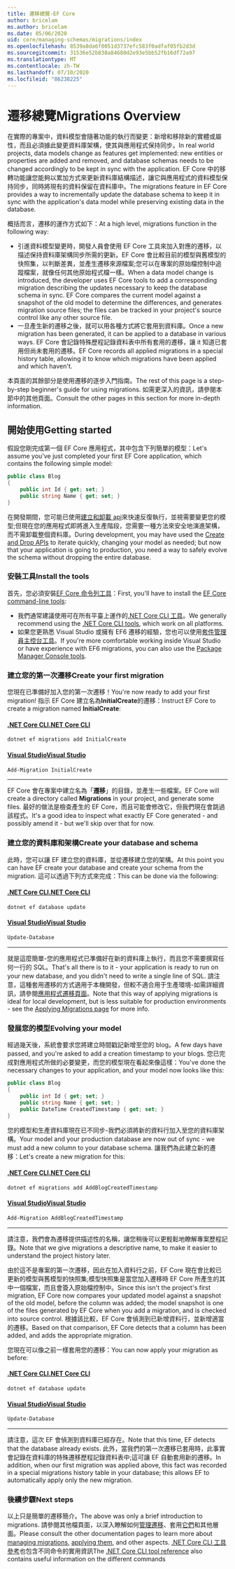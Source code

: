 ```yaml
---
title: 遷移總覽-EF Core
author: bricelam
ms.author: bricelam
ms.date: 05/06/2020
uid: core/managing-schemas/migrations/index
ms.openlocfilehash: 8539a8da6f0051d3737efc583f0adfaf05fb2d3d
ms.sourcegitcommit: 31536e52b838a84680d2e93e5bb52fb16df72a97
ms.translationtype: MT
ms.contentlocale: zh-TW
ms.lasthandoff: 07/10/2020
ms.locfileid: "86238225"
---
```

# <a name="migrations-overview"></a><span data-ttu-id="ba9fb-102">遷移總覽</span><span class="sxs-lookup"><span data-stu-id="ba9fb-102">Migrations Overview</span></span>

<span data-ttu-id="ba9fb-103">在實際的專案中，資料模型會隨著功能的執行而變更：新增和移除新的實體或屬性，而且必須據此變更資料庫架構，使其與應用程式保持同步。</span><span class="sxs-lookup"><span data-stu-id="ba9fb-103">In real world projects, data models change as features get implemented: new entities or properties are added and removed, and database schemas needs to be changed accordingly to be kept in sync with the application.</span></span> <span data-ttu-id="ba9fb-104">EF Core 中的移轉功能讓您能夠以累加方式來更新資料庫結構描述，讓它與應用程式的資料模型保持同步，同時將現有的資料保留在資料庫中。</span><span class="sxs-lookup"><span data-stu-id="ba9fb-104">The migrations feature in EF Core provides a way to incrementally update the database schema to keep it in sync with the application's data model while preserving existing data in the database.</span></span>

<span data-ttu-id="ba9fb-105">概括而言，遷移的運作方式如下：</span><span class="sxs-lookup"><span data-stu-id="ba9fb-105">At a high level, migrations function in the following way:</span></span>

* <span data-ttu-id="ba9fb-106">引進資料模型變更時，開發人員會使用 EF Core 工具來加入對應的遷移，以描述保持資料庫架構同步所需的更新。EF Core 會比較目前的模型與舊模型的快照集，以判斷差異，並產生遷移來源檔案;您可以在專案的原始檔控制中追蹤檔案，就像任何其他原始程式檔一樣。</span><span class="sxs-lookup"><span data-stu-id="ba9fb-106">When a data model change is introduced, the developer uses EF Core tools to add a corresponding migration describing the updates necessary to keep the database schema in sync. EF Core compares the current model against a snapshot of the old model to determine the differences, and generates migration source files; the files can be tracked in your project's source control like any other source file.</span></span>
* <span data-ttu-id="ba9fb-107">一旦產生新的遷移之後，就可以用各種方式將它套用到資料庫。</span><span class="sxs-lookup"><span data-stu-id="ba9fb-107">Once a new migration has been generated, it can be applied to a database in various ways.</span></span> <span data-ttu-id="ba9fb-108">EF Core 會記錄特殊歷程記錄資料表中所有套用的遷移，讓 it 知道已套用但尚未套用的遷移。</span><span class="sxs-lookup"><span data-stu-id="ba9fb-108">EF Core records all applied migrations in a special history table, allowing it to know which migrations have been applied and which haven't.</span></span>

<span data-ttu-id="ba9fb-109">本頁面的其餘部分是使用遷移的逐步入門指南。</span><span class="sxs-lookup"><span data-stu-id="ba9fb-109">The rest of this page is a step-by-step beginner's guide for using migrations.</span></span> <span data-ttu-id="ba9fb-110">如需更深入的資訊，請參閱本節中的其他頁面。</span><span class="sxs-lookup"><span data-stu-id="ba9fb-110">Consult the other pages in this section for more in-depth information.</span></span>

## <a name="getting-started"></a><span data-ttu-id="ba9fb-111">開始使用</span><span class="sxs-lookup"><span data-stu-id="ba9fb-111">Getting started</span></span>

<span data-ttu-id="ba9fb-112">假設您剛完成第一個 EF Core 應用程式，其中包含下列簡單的模型：</span><span class="sxs-lookup"><span data-stu-id="ba9fb-112">Let's assume you've just completed your first EF Core application, which contains the following simple model:</span></span>

```c#
public class Blog
{
    public int Id { get; set; }
    public string Name { get; set; }
}
```

<span data-ttu-id="ba9fb-113">在開發期間，您可能已使用[建立和卸載 api](xref:core/managing-schemas/ensure-created)來快速反復執行，並視需要變更您的模型;但現在您的應用程式即將進入生產階段，您需要一種方法來安全地演進架構，而不需卸載整個資料庫。</span><span class="sxs-lookup"><span data-stu-id="ba9fb-113">During development, you may have used the [Create and Drop APIs](xref:core/managing-schemas/ensure-created) to iterate quickly, changing your model as needed; but now that your application is going to production, you need a way to safely evolve the schema without dropping the entire database.</span></span>

### <a name="install-the-tools"></a><span data-ttu-id="ba9fb-114">安裝工具</span><span class="sxs-lookup"><span data-stu-id="ba9fb-114">Install the tools</span></span>

<span data-ttu-id="ba9fb-115">首先，您必須安裝[EF Core 命令列工具](xref:core/miscellaneous/cli/index)：</span><span class="sxs-lookup"><span data-stu-id="ba9fb-115">First, you'll have to install the [EF Core command-line tools](xref:core/miscellaneous/cli/index):</span></span>

* <span data-ttu-id="ba9fb-116">我們通常建議使用可在所有平臺上運作的[.NET Core CLI 工具](xref:core/miscellaneous/cli/dotnet)。</span><span class="sxs-lookup"><span data-stu-id="ba9fb-116">We generally recommend using the [.NET Core CLI tools](xref:core/miscellaneous/cli/dotnet), which work on all platforms.</span></span>
* <span data-ttu-id="ba9fb-117">如果您更熟悉 Visual Studio 或擁有 EF6 遷移的經驗，您也可以使用[套件管理員主控台工具](xref:core/miscellaneous/cli/powershell)。</span><span class="sxs-lookup"><span data-stu-id="ba9fb-117">If you're more comfortable working inside Visual Studio or have experience with EF6 migrations, you can also use the [Package Manager Console tools](xref:core/miscellaneous/cli/powershell).</span></span>

### <a name="create-your-first-migration"></a><span data-ttu-id="ba9fb-118">建立您的第一次遷移</span><span class="sxs-lookup"><span data-stu-id="ba9fb-118">Create your first migration</span></span>

<span data-ttu-id="ba9fb-119">您現在已準備好加入您的第一次遷移！</span><span class="sxs-lookup"><span data-stu-id="ba9fb-119">You're now ready to add your first migration!</span></span> <span data-ttu-id="ba9fb-120">指示 EF Core 建立名為**InitialCreate**的遷移：</span><span class="sxs-lookup"><span data-stu-id="ba9fb-120">Instruct EF Core to create a migration named **InitialCreate**:</span></span>

#### <a name="net-core-cli"></a>[<span data-ttu-id="ba9fb-121">.NET Core CLI</span><span class="sxs-lookup"><span data-stu-id="ba9fb-121">.NET Core CLI</span></span>](#tab/dotnet-core-cli)

```dotnetcli
dotnet ef migrations add InitialCreate
```

#### <a name="visual-studio"></a>[<span data-ttu-id="ba9fb-122">Visual Studio</span><span class="sxs-lookup"><span data-stu-id="ba9fb-122">Visual Studio</span></span>](#tab/vs)

``` powershell
Add-Migration InitialCreate
```

***

<span data-ttu-id="ba9fb-123">EF Core 會在專案中建立名為「**遷移**」的目錄，並產生一些檔案。</span><span class="sxs-lookup"><span data-stu-id="ba9fb-123">EF Core will create a directory called **Migrations** in your project, and generate some files.</span></span> <span data-ttu-id="ba9fb-124">最好的做法是檢查產生的 EF Core，而且可能會修改它，但我們現在會跳過該程式。</span><span class="sxs-lookup"><span data-stu-id="ba9fb-124">It's a good idea to inspect what exactly EF Core generated - and possibly amend it - but we'll skip over that for now.</span></span>

### <a name="create-your-database-and-schema"></a><span data-ttu-id="ba9fb-125">建立您的資料庫和架構</span><span class="sxs-lookup"><span data-stu-id="ba9fb-125">Create your database and schema</span></span>

<span data-ttu-id="ba9fb-126">此時，您可以讓 EF 建立您的資料庫，並從遷移建立您的架構。</span><span class="sxs-lookup"><span data-stu-id="ba9fb-126">At this point you can have EF create your database and create your schema from the migration.</span></span> <span data-ttu-id="ba9fb-127">這可以透過下列方式來完成：</span><span class="sxs-lookup"><span data-stu-id="ba9fb-127">This can be done via the following:</span></span>

#### <a name="net-core-cli"></a>[<span data-ttu-id="ba9fb-128">.NET Core CLI</span><span class="sxs-lookup"><span data-stu-id="ba9fb-128">.NET Core CLI</span></span>](#tab/dotnet-core-cli)

```dotnetcli
dotnet ef database update
```
#### <a name="visual-studio"></a>[<span data-ttu-id="ba9fb-129">Visual Studio</span><span class="sxs-lookup"><span data-stu-id="ba9fb-129">Visual Studio</span></span>](#tab/vs)

``` powershell
Update-Database
```

***

<span data-ttu-id="ba9fb-130">就是這麼簡單-您的應用程式已準備好在新的資料庫上執行，而且您不需要撰寫任何一行的 SQL。</span><span class="sxs-lookup"><span data-stu-id="ba9fb-130">That's all there is to it - your application is ready to run on your new database, and you didn't need to write a single line of SQL.</span></span> <span data-ttu-id="ba9fb-131">請注意，這種套用遷移的方式適用于本機開發，但較不適合用于生產環境-如需詳細資訊，請參閱[應用程式遷移頁面](xref:core/managing-schemas/migrations/applying)。</span><span class="sxs-lookup"><span data-stu-id="ba9fb-131">Note that this way of applying migrations is ideal for local development, but is less suitable for production environments - see the [Applying Migrations page](xref:core/managing-schemas/migrations/applying) for more info.</span></span>

### <a name="evolving-your-model"></a><span data-ttu-id="ba9fb-132">發展您的模型</span><span class="sxs-lookup"><span data-stu-id="ba9fb-132">Evolving your model</span></span>

<span data-ttu-id="ba9fb-133">經過幾天後，系統會要求您將建立時間戳記新增至您的 blog。</span><span class="sxs-lookup"><span data-stu-id="ba9fb-133">A few days have passed, and you're asked to add a creation timestamp to your blogs.</span></span> <span data-ttu-id="ba9fb-134">您已完成對應用程式所做的必要變更，而您的模型現在看起來像這樣：</span><span class="sxs-lookup"><span data-stu-id="ba9fb-134">You've done the necessary changes to your application, and your model now looks like this:</span></span>

```c#
public class Blog
{
    public int Id { get; set; }
    public string Name { get; set; }
    public DateTime CreatedTimestamp { get; set; }
}
```

<span data-ttu-id="ba9fb-135">您的模型和生產資料庫現在已不同步-我們必須將新的資料行加入至您的資料庫架構。</span><span class="sxs-lookup"><span data-stu-id="ba9fb-135">Your model and your production database are now out of sync - we must add a new column to your database schema.</span></span> <span data-ttu-id="ba9fb-136">讓我們為此建立新的遷移：</span><span class="sxs-lookup"><span data-stu-id="ba9fb-136">Let's create a new migration for this:</span></span>

#### <a name="net-core-cli"></a>[<span data-ttu-id="ba9fb-137">.NET Core CLI</span><span class="sxs-lookup"><span data-stu-id="ba9fb-137">.NET Core CLI</span></span>](#tab/dotnet-core-cli)

```dotnetcli
dotnet ef migrations add AddBlogCreatedTimestamp
```

#### <a name="visual-studio"></a>[<span data-ttu-id="ba9fb-138">Visual Studio</span><span class="sxs-lookup"><span data-stu-id="ba9fb-138">Visual Studio</span></span>](#tab/vs)

``` powershell
Add-Migration AddBlogCreatedTimestamp
```

***

<span data-ttu-id="ba9fb-139">請注意，我們會為遷移提供描述性的名稱，讓您稍後可以更輕鬆地瞭解專案歷程記錄。</span><span class="sxs-lookup"><span data-stu-id="ba9fb-139">Note that we give migrations a descriptive name, to make it easier to understand the project history later.</span></span>

<span data-ttu-id="ba9fb-140">由於這不是專案的第一次遷移，因此在加入資料行之前，EF Core 現在會比較已更新的模型與舊模型的快照集;模型快照集是當您加入遷移時 EF Core 所產生的其中一個檔案，而且會簽入原始檔控制中。</span><span class="sxs-lookup"><span data-stu-id="ba9fb-140">Since this isn't the project's first migration, EF Core now compares your updated model against a snapshot of the old model, before the column was added; the model snapshot is one of the files generated by EF Core when you add a migration, and is checked into source control.</span></span> <span data-ttu-id="ba9fb-141">根據該比較，EF Core 會偵測到已新增資料行，並新增適當的遷移。</span><span class="sxs-lookup"><span data-stu-id="ba9fb-141">Based on that comparison, EF Core detects that a column has been added, and adds the appropriate migration.</span></span>

<span data-ttu-id="ba9fb-142">您現在可以像之前一樣套用您的遷移：</span><span class="sxs-lookup"><span data-stu-id="ba9fb-142">You can now apply your migration as before:</span></span>

#### <a name="net-core-cli"></a>[<span data-ttu-id="ba9fb-143">.NET Core CLI</span><span class="sxs-lookup"><span data-stu-id="ba9fb-143">.NET Core CLI</span></span>](#tab/dotnet-core-cli)

```dotnetcli
dotnet ef database update
```
#### <a name="visual-studio"></a>[<span data-ttu-id="ba9fb-144">Visual Studio</span><span class="sxs-lookup"><span data-stu-id="ba9fb-144">Visual Studio</span></span>](#tab/vs)

``` powershell
Update-Database
```

***

<span data-ttu-id="ba9fb-145">請注意，這次 EF 會偵測到資料庫已經存在。</span><span class="sxs-lookup"><span data-stu-id="ba9fb-145">Note that this time, EF detects that the database already exists.</span></span> <span data-ttu-id="ba9fb-146">此外，當我們的第一次遷移已套用時，此事實會記錄在資料庫的特殊遷移歷程記錄資料表中;這可讓 EF 自動套用新的遷移。</span><span class="sxs-lookup"><span data-stu-id="ba9fb-146">In addition, when our first migration was applied above, this fact was recorded in a special migrations history table in your database; this allows EF to automatically apply only the new migration.</span></span>

### <a name="next-steps"></a><span data-ttu-id="ba9fb-147">後續步驟</span><span class="sxs-lookup"><span data-stu-id="ba9fb-147">Next steps</span></span>

<span data-ttu-id="ba9fb-148">以上只是簡單的遷移簡介。</span><span class="sxs-lookup"><span data-stu-id="ba9fb-148">The above was only a brief introduction to migrations.</span></span> <span data-ttu-id="ba9fb-149">請參閱其他檔頁面，以深入瞭解如何[管理遷移](xref:core/managing-schemas/migrations/managing)、套用[它們](xref:core/managing-schemas/migrations/applying)和其他層面。</span><span class="sxs-lookup"><span data-stu-id="ba9fb-149">Please consult the other documentation pages to learn more about [managing migrations](xref:core/managing-schemas/migrations/managing), [applying them](xref:core/managing-schemas/migrations/applying), and other aspects.</span></span> <span data-ttu-id="ba9fb-150">[.NET Core CLI 工具參考](xref:core/miscellaneous/cli/index)也包含不同命令的實用資訊</span><span class="sxs-lookup"><span data-stu-id="ba9fb-150">The [.NET Core CLI tool reference](xref:core/miscellaneous/cli/index) also contains useful information on the different commands</span></span>
